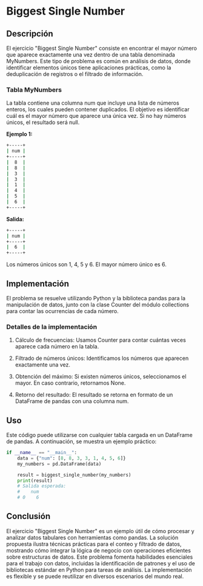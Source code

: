 # Biggest Single Number

## Descripción

El ejercicio "Biggest Single Number" consiste en encontrar el mayor número que aparece exactamente una vez dentro de una tabla denominada MyNumbers. Este tipo de problema es común en análisis de datos, donde identificar elementos únicos tiene aplicaciones prácticas, como la deduplicación de registros o el filtrado de información.

### Tabla MyNumbers

La tabla contiene una columna num que incluye una lista de números enteros, los cuales pueden contener duplicados. El objetivo es identificar cuál es el mayor número que aparece una única vez. Si no hay números únicos, el resultado será null.

**Ejemplo 1:**

```bash
+-----+
| num |
+-----+
|  8  |
|  8  |
|  3  |
|  3  |
|  1  |
|  4  |
|  5  |
|  6  |
+-----+
```

**Salida:**

```bash
+-----+
| num |
+-----+
|  6  |
+-----+
```

Los números únicos son 1, 4, 5 y 6. El mayor número único es 6.

## Implementación

El problema se resuelve utilizando Python y la biblioteca pandas para la manipulación de datos, junto con la clase Counter del módulo collections para contar las ocurrencias de cada número.

### Detalles de la implementación

1. Cálculo de frecuencias: Usamos Counter para contar cuántas veces aparece cada número en la tabla.

2. Filtrado de números únicos: Identificamos los números que aparecen exactamente una vez.

3. Obtención del máximo: Si existen números únicos, seleccionamos el mayor. En caso contrario, retornamos None.

4. Retorno del resultado: El resultado se retorna en formato de un DataFrame de pandas con una columna num.

## Uso

Este código puede utilizarse con cualquier tabla cargada en un DataFrame de pandas. A continuación, se muestra un ejemplo práctico:

```python
if __name__ == "__main__":
    data = {"num": [8, 8, 3, 3, 1, 4, 5, 6]}
    my_numbers = pd.DataFrame(data)

    result = biggest_single_number(my_numbers)
    print(result)
    # Salida esperada:
    #    num
    # 0    6
```

## Conclusión

El ejercicio "Biggest Single Number" es un ejemplo útil de cómo procesar y analizar datos tabulares con herramientas como pandas. La solución propuesta ilustra técnicas prácticas para el conteo y filtrado de datos, mostrando cómo integrar la lógica de negocio con operaciones eficientes sobre estructuras de datos. Este problema fomenta habilidades esenciales para el trabajo con datos, incluidas la identificación de patrones y el uso de bibliotecas estándar en Python para tareas de análisis. La implementación es flexible y se puede reutilizar en diversos escenarios del mundo real.
